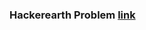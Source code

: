 ### Hackerearth Problem [link](https://www.hackerearth.com/practice/algorithms/graphs/graph-representation/practice-problems/algorithm/checkpoint-96deb28e/)